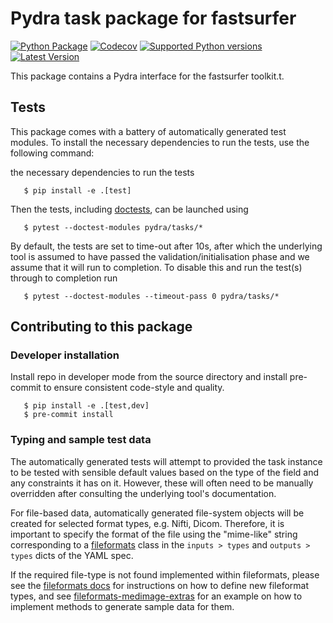# Pydra task package for fastsurfer

[![Python Package](https://github.com/nipype/pydra-fastsurfer/actions/workflows/pythonpackage.yaml/badge.svg)](https://github.com/nipype/pydra-fastsurfer/actions/workflows/pythonpackage.yaml)
[![Codecov](https://codecov.io/gh/nipype/pydra-fastsurfer/branch/main/graph/badge.svg?token=UIS0OGPST7)](https://codecov.io/gh/nipype/pydra-fastsurfer)
[![Supported Python versions](https://img.shields.io/pypi/pyversions/pydra-fastsurfer.svg)](https://pypi.python.org/pypi/pydra-fastsurfer/)
[![Latest Version](https://img.shields.io/pypi/v/pydra-fastsurfer.svg)](https://pypi.python.org/pypi/pydra-fastsurfer/)

This package contains a Pydra interface for the fastsurfer toolkit.t.


## Tests

This package comes with a battery of automatically generated test modules. To install the necessary dependencies to run the tests, use the following command:

the necessary dependencies to run the tests

```
   $ pip install -e .[test]
```

Then the tests, including [doctests](https://docs.python.org/3/library/doctest.html), can be launched using

```
   $ pytest --doctest-modules pydra/tasks/*
```


By default, the tests are set to time-out after 10s, after which the underlying tool is
assumed to have passed the validation/initialisation phase and we assume that it will
run to completion. To disable this and run the test(s) through to completion run

```
   $ pytest --doctest-modules --timeout-pass 0 pydra/tasks/*
```


## Contributing to this package

### Developer installation

Install repo in developer mode from the source directory and install pre-commit to
ensure consistent code-style and quality.

```
   $ pip install -e .[test,dev]
   $ pre-commit install
```


### Typing and sample test data

The automatically generated tests will attempt to provided the task instance to be tested
with sensible default values based on the type of the field and any constraints it has
on it. However, these will often need to be manually overridden after consulting the
underlying tool's documentation.

For file-based data, automatically generated file-system objects will be created for
selected format types, e.g. Nifti, Dicom. Therefore, it is important to specify the
format of the file using the "mime-like" string corresponding to a
[fileformats](https://github.com/ArcanaFramework/fileformats) class
in the ``inputs > types`` and ``outputs > types`` dicts of the YAML spec.

If the required file-type is not found implemented within fileformats, please see the [fileformats
docs](https://arcanaframework.github.io/fileformats/developer.html) for instructions on how to define
new fileformat types, and see 
[fileformats-medimage-extras](https://github.com/ArcanaFramework/fileformats-medimage-extras/blob/6c2dabe91e95687eebc2639bb6f034cf9595ecfc/fileformats/extras/medimage/nifti.py#L30-L48)
for an example on how to implement methods to generate sample data for them.
